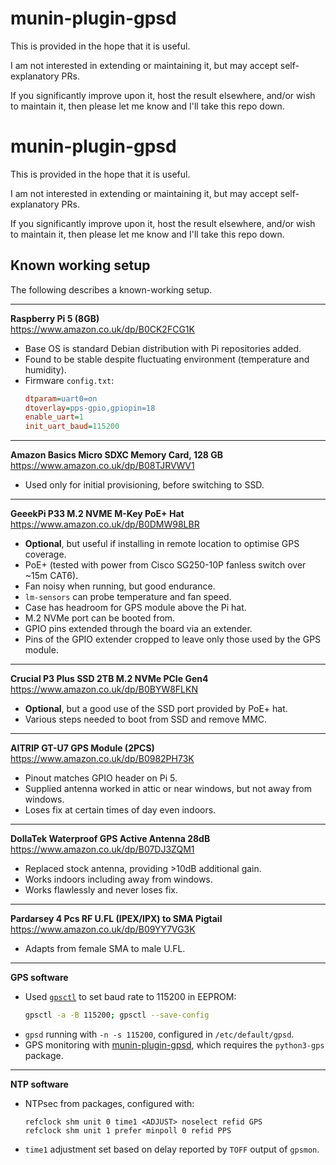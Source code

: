 munin-plugin-gpsd
=================

This is provided in the hope that it is useful.

I am not interested in extending or maintaining it, but may accept
self-explanatory PRs.

If you significantly improve upon it, host the result elsewhere, and/or wish to
maintain it, then please let me know and I'll take this repo down.

munin-plugin-gpsd
=================

This is provided in the hope that it is useful.

I am not interested in extending or maintaining it, but may accept
self-explanatory PRs.

If you significantly improve upon it, host the result elsewhere, and/or wish to
maintain it, then please let me know and I'll take this repo down.


Known working setup
-------------------

The following describes a known-working setup.

---

**Raspberry Pi 5 (8GB)**  
<https://www.amazon.co.uk/dp/B0CK2FCG1K>  
- Base OS is standard Debian distribution with Pi repositories added.  
- Found to be stable despite fluctuating environment (temperature and humidity).  
- Firmware `config.txt`:
  ```ini
  dtparam=uart0=on
  dtoverlay=pps-gpio,gpiopin=18
  enable_uart=1
  init_uart_baud=115200
  ```

---

**Amazon Basics Micro SDXC Memory Card, 128 GB**  
<https://www.amazon.co.uk/dp/B08TJRVWV1>  
- Used only for initial provisioning, before switching to SSD.

---

**GeeekPi P33 M.2 NVME M-Key PoE+ Hat**  
<https://www.amazon.co.uk/dp/B0DMW98LBR>  
- **Optional**, but useful if installing in remote location to optimise GPS coverage.  
- PoE+ (tested with power from Cisco SG250-10P fanless switch over ~15m CAT6).  
- Fan noisy when running, but good endurance.  
- `lm-sensors` can probe temperature and fan speed.  
- Case has headroom for GPS module above the Pi hat.  
- M.2 NVMe port can be booted from.  
- GPIO pins extended through the board via an extender.  
- Pins of the GPIO extender cropped to leave only those used by the GPS module.

---

**Crucial P3 Plus SSD 2TB M.2 NVMe PCIe Gen4**  
<https://www.amazon.co.uk/dp/B0BYW8FLKN>  
- **Optional**, but a good use of the SSD port provided by PoE+ hat.  
- Various steps needed to boot from SSD and remove MMC.

---

**AITRIP GT-U7 GPS Module (2PCS)**  
<https://www.amazon.co.uk/dp/B0982PH73K>  
- Pinout matches GPIO header on Pi 5.  
- Supplied antenna worked in attic or near windows, but not away from windows.  
- Loses fix at certain times of day even indoors.

---

**DollaTek Waterproof GPS Active Antenna 28dB**  
<https://www.amazon.co.uk/dp/B07DJ3ZQM1>  
- Replaced stock antenna, providing >10dB additional gain.  
- Works indoors including away from windows.  
- Works flawlessly and never loses fix.

---

**Pardarsey 4 Pcs RF U.FL (IPEX/IPX) to SMA Pigtail**  
<https://www.amazon.co.uk/dp/B09YY7VG3K>  
- Adapts from female SMA to male U.FL.

---

**GPS software**  
- Used [`gpsctl`](https://github.com/philrandal/gpsctl) to set baud rate to 115200 in EEPROM:
  ```sh
  gpsctl -a -B 115200; gpsctl --save-config
  ```
- `gpsd` running with `-n -s 115200`, configured in `/etc/default/gpsd`.  
- GPS monitoring with [munin-plugin-gpsd](https://github.com/terryburton/munin-plugin-gpsd), which requires the `python3-gps` package.

---

**NTP software**  
- NTPsec from packages, configured with:
  ```
  refclock shm unit 0 time1 <ADJUST> noselect refid GPS
  refclock shm unit 1 prefer minpoll 0 refid PPS
  ```
- `time1` adjustment set based on delay reported by `TOFF` output of `gpsmon`.
